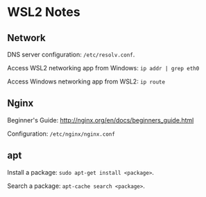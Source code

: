 # WSL2 Notes

## Network

DNS server configuration: `/etc/resolv.conf`.

Access WSL2 networking app from Windows: `ip addr | grep eth0`

Access Windows networking app from WSL2: `ip route`

## Nginx

Beginner's Guide: http://nginx.org/en/docs/beginners_guide.html

Configuration: `/etc/nginx/nginx.conf`

## apt

Install a package: `sudo apt-get install <package>`.

Search a package: `apt-cache search <package>`.
